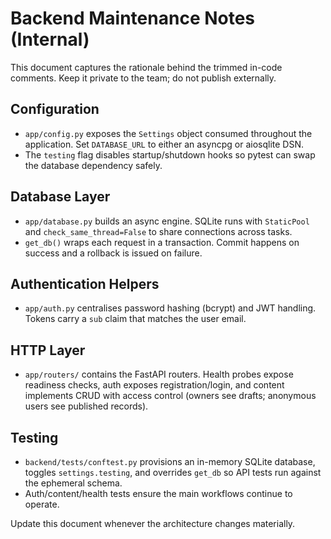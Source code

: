 # Backend Maintenance Notes (Internal)

This document captures the rationale behind the trimmed in-code comments.
Keep it private to the team; do not publish externally.

## Configuration
- `app/config.py` exposes the `Settings` object consumed throughout the
  application. Set `DATABASE_URL` to either an asyncpg or aiosqlite DSN.
- The `testing` flag disables startup/shutdown hooks so pytest can swap the
  database dependency safely.

## Database Layer
- `app/database.py` builds an async engine. SQLite runs with `StaticPool` and
  `check_same_thread=False` to share connections across tasks.
- `get_db()` wraps each request in a transaction. Commit happens on success and
  a rollback is issued on failure.

## Authentication Helpers
- `app/auth.py` centralises password hashing (bcrypt) and JWT handling. Tokens
  carry a `sub` claim that matches the user email.

## HTTP Layer
- `app/routers/` contains the FastAPI routers. Health probes expose readiness
  checks, auth exposes registration/login, and content implements CRUD with
  access control (owners see drafts; anonymous users see published records).

## Testing
- `backend/tests/conftest.py` provisions an in-memory SQLite database, toggles
  `settings.testing`, and overrides `get_db` so API tests run against the
  ephemeral schema.
- Auth/content/health tests ensure the main workflows continue to operate.

Update this document whenever the architecture changes materially.
